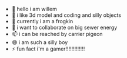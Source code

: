 - 👋 hello i am willem
- 👀 i like 3d model and coding and silly objects
- 🌱 currently i am a frogkin
- 💞️ i want to collaborate on big sewer energy
- 📫 i can be reached by carrier pigeon
- 😄 i am such a silly boy
- ⚡ fun fact i'm a gamer!!!!!!!!!!!!!

<!---
keymp4/keymp4 is a ✨ special ✨ repository because its `README.md` (this file) appears on your GitHub profile.
You can click the Preview link to take a look at your changes.
--->
